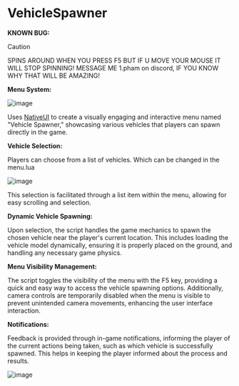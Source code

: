 # VehicleSpawner

**KNOWN BUG:**
> [!CAUTION]
> SPINS AROUND WHEN YOU PRESS F5 BUT IF U MOVE YOUR MOUSE IT WILL STOP SPINNING! MESSAGE ME 1.pham on discord, IF YOU KNOW WHY THAT WILL BE AMAZING!

**Menu System:**

![image](https://github.com/PHM4/VehicleSpawner-Fivem/assets/106679910/dcb58b2e-3786-49ef-8aa9-f349b5ec4b09)

Uses [NativeUI](https://github.com/Guad/NativeUI/releases) to create a visually engaging and interactive menu named "Vehicle Spawner," showcasing various vehicles that players can spawn directly in the game.

**Vehicle Selection:**

Players can choose from a list of vehicles. Which can be changed in the menu.lua

![image](https://github.com/PHM4/VehicleSpawner-Fivem/assets/106679910/164070d3-b197-42fa-8ef7-0779e3ba603a)

This selection is facilitated through a list item within the menu, allowing for easy scrolling and selection.

**Dynamic Vehicle Spawning:**

Upon selection, the script handles the game mechanics to spawn the chosen vehicle near the player's current location. This includes loading the vehicle model dynamically, ensuring it is properly placed on the ground, and handling any necessary game physics.

**Menu Visibility Management:** 

The script toggles the visibility of the menu with the F5 key, providing a quick and easy way to access the vehicle spawning options. Additionally, camera controls are temporarily disabled when the menu is visible to prevent unintended camera movements, enhancing the user interface interaction.

**Notifications:**

Feedback is provided through in-game notifications, informing the player of the current actions being taken, such as which vehicle is successfully spawned. This helps in keeping the player informed about the process and results.

![image](https://github.com/PHM4/VehicleSpawner-Fivem/assets/106679910/728fb0d1-c23e-4366-82ea-432608fc461b)
